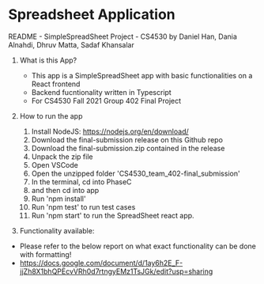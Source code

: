 # Spreadsheet Application

README - SimpleSpreadSheet Project - CS4530
	by Daniel Han, Dania Alnahdi, Dhruv Matta, Sadaf Khansalar



1. What is this App?

	- This app is a SimpleSpreadSheet app with basic functionalities on a React frontend 
	- Backend fucntionality written in Typescript
	- For CS4530 Fall 2021 Group 402 Final Project

2. How to run the app
	1. Install NodeJS: https://nodejs.org/en/download/
	2. Download the final-submission release on this Github repo
	3. Download the final-submission.zip contained in the release
	4. Unpack the zip file
	5. Open VSCode
	6. Open the unzipped folder 'CS4530_team_402-final_submission'
	7. In the terminal, cd into PhaseC 
	8. and then cd into app
	9. Run 'npm install'
	10. Run 'npm test' to run test cases 
	11. Run 'npm start' to run the SpreadSheet react app.



3. Functionality available:
- Please refer to the below report on what exact functionality can be done with formatting!
- https://docs.google.com/document/d/1ay6h2E_F-jjZh8X1bhQPEcvVRh0d7rtngyEMz1TsJGk/edit?usp=sharing
